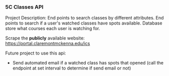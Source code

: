 ### 5C Classes API
Project Description:
End points to search classes by different attributes. End points to search if a user's watched classes have spots available. Database store what courses each user is watching for.

Scrape the __publicly__ available website: https://portal.claremontmckenna.edu/ics 

Future project to use this api:
- Send automated email if a watched class has spots that opened (call the endpoint at set interval to determine if send email or not)
